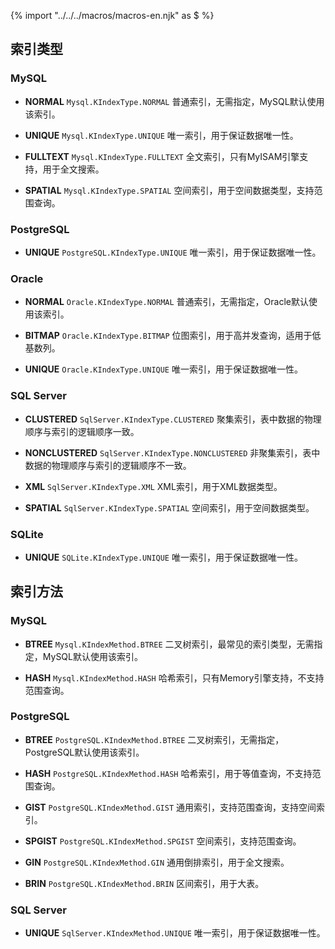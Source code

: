 {% import "../../../macros/macros-en.njk" as $ %}

## 索引类型

### MySQL

- **NORMAL** `Mysql.KIndexType.NORMAL` 普通索引，无需指定，MySQL默认使用该索引。

- **UNIQUE** `Mysql.KIndexType.UNIQUE` 唯一索引，用于保证数据唯一性。

- **FULLTEXT** `Mysql.KIndexType.FULLTEXT` 全文索引，只有MyISAM引擎支持，用于全文搜索。

- **SPATIAL** `Mysql.KIndexType.SPATIAL` 空间索引，用于空间数据类型，支持范围查询。

### PostgreSQL

- **UNIQUE** `PostgreSQL.KIndexType.UNIQUE` 唯一索引，用于保证数据唯一性。

### Oracle

- **NORMAL** `Oracle.KIndexType.NORMAL` 普通索引，无需指定，Oracle默认使用该索引。

- **BITMAP** `Oracle.KIndexType.BITMAP` 位图索引，用于高并发查询，适用于低基数列。

- **UNIQUE** `Oracle.KIndexType.UNIQUE` 唯一索引，用于保证数据唯一性。

### SQL Server

- **CLUSTERED** `SqlServer.KIndexType.CLUSTERED` 聚集索引，表中数据的物理顺序与索引的逻辑顺序一致。

- **NONCLUSTERED** `SqlServer.KIndexType.NONCLUSTERED` 非聚集索引，表中数据的物理顺序与索引的逻辑顺序不一致。

- **XML** `SqlServer.KIndexType.XML` XML索引，用于XML数据类型。

- **SPATIAL** `SqlServer.KIndexType.SPATIAL` 空间索引，用于空间数据类型。

### SQLite

- **UNIQUE** `SQLite.KIndexType.UNIQUE` 唯一索引，用于保证数据唯一性。

## 索引方法

### MySQL

- **BTREE** `Mysql.KIndexMethod.BTREE` 二叉树索引，最常见的索引类型，无需指定，MySQL默认使用该索引。

- **HASH**  `Mysql.KIndexMethod.HASH` 哈希索引，只有Memory引擎支持，不支持范围查询。

### PostgreSQL

- **BTREE** `PostgreSQL.KIndexMethod.BTREE` 二叉树索引，无需指定，PostgreSQL默认使用该索引。

- **HASH** `PostgreSQL.KIndexMethod.HASH` 哈希索引，用于等值查询，不支持范围查询。

- **GIST** `PostgreSQL.KIndexMethod.GIST` 通用索引，支持范围查询，支持空间索引。

- **SPGIST** `PostgreSQL.KIndexMethod.SPGIST` 空间索引，支持范围查询。

- **GIN** `PostgreSQL.KIndexMethod.GIN` 通用倒排索引，用于全文搜索。

- **BRIN** `PostgreSQL.KIndexMethod.BRIN` 区间索引，用于大表。

### SQL Server

- **UNIQUE** `SqlServer.KIndexMethod.UNIQUE` 唯一索引，用于保证数据唯一性。